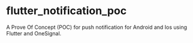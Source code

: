# flutter_notification_poc

A Prove Of Concept (POC) for push notification for Android and Ios using Flutter and OneSignal.